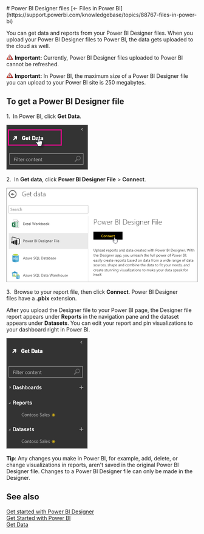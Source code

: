 <properties pageTitle="Power BI Designer files" description="Power BI Designer files" services="powerbi" documentationCenter="" authors="v-anpasi" manager="mblythe" editor=""/>
<tags ms.service="powerbi" ms.devlang="NA" ms.topic="article" ms.tgt_pltfrm="NA" ms.workload="powerbi" ms.date="06/26/2015" ms.author="v-anpasi"/>
# Power BI Designer files
[← Files in Power BI](https://support.powerbi.com/knowledgebase/topics/88767-files-in-power-bi)

You can get data and reports from your Power BI Designer files. When you upload your Power BI Designer files to Power BI, the data gets uploaded to the cloud as well.

![](media/powerbi-service-power-bi-designer-files/importantIcon.png) **Important:** Currently, Power BI Designer files uploaded to Power BI cannot be refreshed.

![](media/powerbi-service-power-bi-designer-files/importantIcon.png) **Important:** In Power BI, the maximum size of a Power BI Designer file you can upload to your Power BI site is 250 megabytes.

## To get a Power BI Designer file

1.  In Power BI, click **Get Data**.

![](media/powerbi-service-power-bi-designer-files/PBI_FileInGetDataShort.png)

2.  In **Get data**, click **Power BI Designer File** > **Connect**.

![](media/powerbi-service-power-bi-designer-files/PBI_GetDesignerFile.png)

3.  Browse to your report file, then click **Connect**. Power BI Designer files have a **.pbix** extension.﻿

After you upload the Designer file to your Power BI page, the Designer file report appears under **Reports** in the navigation pane and the dataset appears under **Datasets**. You can edit your report and pin visualizations to your dashboard right in Power BI.

![](media/powerbi-service-power-bi-designer-files/PBI_FileInGetData.png)

**Tip**: Any changes you make in Power BI, for example, add, delete, or change visualizations in reports, aren't saved in the original Power BI Designer file. Changes to a Power BI Designer file can only be made in the Designer.

## See also 
[Get started with Power BI Designer](http://support.powerbi.com/knowledgebase/articles/471664-getting-started-with-power-bi-designer)   
[Get Started with Power BI](http://support.powerbi.com/knowledgebase/articles/430814-get-started-with-power-bi-preview)  
[Get Data](http://support.powerbi.com/knowledgebase/topics/63369-get-data)﻿